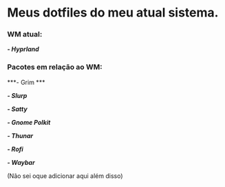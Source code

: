 # Meus dotfiles do meu atual sistema.

### WM atual:
***- Hyprland***
### Pacotes em relação ao WM:
***- Grim ***

***- Slurp***

***- Satty***

***- Gnome Polkit***

***- Thunar***

***- Rofi***

***- Waybar***


(Não sei oque adicionar aqui além disso)
